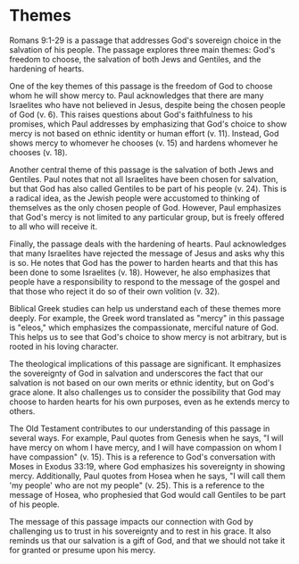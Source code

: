 # Themes

Romans 9:1-29 is a passage that addresses God's sovereign choice in the salvation of his people. The passage explores three main themes: God's freedom to choose, the salvation of both Jews and Gentiles, and the hardening of hearts.

One of the key themes of this passage is the freedom of God to choose whom he will show mercy to. Paul acknowledges that there are many Israelites who have not believed in Jesus, despite being the chosen people of God (v. 6). This raises questions about God's faithfulness to his promises, which Paul addresses by emphasizing that God's choice to show mercy is not based on ethnic identity or human effort (v. 11). Instead, God shows mercy to whomever he chooses (v. 15) and hardens whomever he chooses (v. 18).

Another central theme of this passage is the salvation of both Jews and Gentiles. Paul notes that not all Israelites have been chosen for salvation, but that God has also called Gentiles to be part of his people (v. 24). This is a radical idea, as the Jewish people were accustomed to thinking of themselves as the only chosen people of God. However, Paul emphasizes that God's mercy is not limited to any particular group, but is freely offered to all who will receive it.

Finally, the passage deals with the hardening of hearts. Paul acknowledges that many Israelites have rejected the message of Jesus and asks why this is so. He notes that God has the power to harden hearts and that this has been done to some Israelites (v. 18). However, he also emphasizes that people have a responsibility to respond to the message of the gospel and that those who reject it do so of their own volition (v. 32).

Biblical Greek studies can help us understand each of these themes more deeply. For example, the Greek word translated as "mercy" in this passage is "eleos," which emphasizes the compassionate, merciful nature of God. This helps us to see that God's choice to show mercy is not arbitrary, but is rooted in his loving character.

The theological implications of this passage are significant. It emphasizes the sovereignty of God in salvation and underscores the fact that our salvation is not based on our own merits or ethnic identity, but on God's grace alone. It also challenges us to consider the possibility that God may choose to harden hearts for his own purposes, even as he extends mercy to others.

The Old Testament contributes to our understanding of this passage in several ways. For example, Paul quotes from Genesis when he says, "I will have mercy on whom I have mercy, and I will have compassion on whom I have compassion" (v. 15). This is a reference to God's conversation with Moses in Exodus 33:19, where God emphasizes his sovereignty in showing mercy. Additionally, Paul quotes from Hosea when he says, "I will call them 'my people' who are not my people" (v. 25). This is a reference to the message of Hosea, who prophesied that God would call Gentiles to be part of his people.

The message of this passage impacts our connection with God by challenging us to trust in his sovereignty and to rest in his grace. It also reminds us that our salvation is a gift of God, and that we should not take it for granted or presume upon his mercy.
